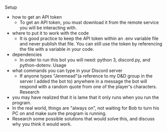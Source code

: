 Setup
- how to get an API token
  - To get an API token, you must download it from the remote service you will be interacting with.
- where to put it to work with the code
  - It is good practice to keep the API token within an .env variable file and never publish that file. You can still use the token by referencing the file with a variable in your code.
- dependencies
  - In order to run this bot you will need: python 3, discord.py, and python-dotenv.
Usage
- what commands you can type in your Discord server
  - If anyone types "Jeremead"(a reference to my D&D group in the server I added the bot to) anywhere in a message the bot will respond with a random quote from one of the player's characters.
Research
- you may have realized that it is lame that it only runs when you run the program.
- In the real world, things are "always on", not waiting for Bob to turn his PC on and make sure the program is running.
- Research some possible solutions that would solve this, and discuss why you think it would work.
